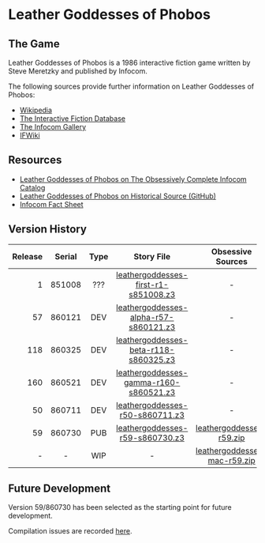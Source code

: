 # Leather Goddesses of Phobos

## The Game

Leather Goddesses of Phobos is a 1986 interactive fiction game written by Steve Meretzky and published by Infocom.

The following sources provide further information on Leather Goddesses of Phobos:

* [Wikipedia](https://en.wikipedia.org/wiki/Leather_Goddesses_of_Phobos)
* [The Interactive Fiction Database](https://ifdb.tads.org/viewgame?id=3p9fdt4fxr2goctw)
* [The Infocom Gallery](http://gallery.guetech.org/leather/leather.html)
* [IFWiki](http://www.ifwiki.org/index.php/Leather_Goddesses_of_Phobos)

## Resources

* [Leather Goddesses of Phobos on The Obsessively Complete Infocom Catalog](https://eblong.com/infocom/#leathergoddesses)
* [Leather Goddesses of Phobos on Historical Source (GitHub)](https://github.com/historicalsource/leathergoddesses)
* [Infocom Fact Sheet](http://pdd.if-legends.org/infocom/fact-sheet.txt)

## Version History

| Release | Serial | Type | Story File                               | Obsessive Sources              | Historical Sources |
| -------:|:------:|:----:|:----------------------------------------:|:------------------------------:|:------------------:|
|       1 | 851008 |  ??? |   [leathergoddesses-first-r1-s851008.z3] |                              - |                  - |
|      57 | 860121 |  DEV |  [leathergoddesses-alpha-r57-s860121.z3] |                              - |                  - |
|     118 | 860325 |  DEV |  [leathergoddesses-beta-r118-s860325.z3] |                              - |                  - |
|     160 | 860521 |  DEV | [leathergoddesses-gamma-r160-s860521.z3] |                              - |                  - |
|      50 | 860711 |  DEV |        [leathergoddesses-r50-s860711.z3] |                              - |                  - |
|      59 | 860730 |  PUB |        [leathergoddesses-r59-s860730.z3] |     [leathergoddesses-r59.zip] |      [revision 59] |
|       - |      - |  WIP |                                        - | [leathergoddesses-mac-r59.zip] |   [final revision] |

[leathergoddesses-first-r1-s851008.z3]: https://eblong.com/infocom/gamefiles/leathergoddesses-first-r1-s851008.z3

[leathergoddesses-alpha-r57-s860121.z3]: https://eblong.com/infocom/gamefiles/leathergoddesses-alpha-r57-s860121.z3

[leathergoddesses-beta-r118-s860325.z3]: https://eblong.com/infocom/gamefiles/leathergoddesses-beta-r118-s860325.z3

[leathergoddesses-gamma-r160-s860521.z3]: https://eblong.com/infocom/gamefiles/leathergoddesses-gamma-r160-s860521.z3

[leathergoddesses-r50-s860711.z3]: https://eblong.com/infocom/gamefiles/leathergoddesses-r50-s860711.z3

[leathergoddesses-r59-s860730.z3]: https://eblong.com/infocom/gamefiles/leathergoddesses-r59-s860730.z3
[leathergoddesses-r59.zip]: https://eblong.com/infocom/sources/leathergoddesses-r59.zip
[revision 59]: https://github.com/historicalsource/leathergoddesses/tree/67b9cb45f6dabc80f26785c71610704706a0ebe5

[leathergoddesses-mac-r59.zip]: https://eblong.com/infocom/sources/leathergoddesses-mac-r59.zip
[final revision]: https://github.com/historicalsource/leathergoddesses/tree/2135ae57dac58e546bf60077bdfe689cc6d0e308

## Future Development

Version 59/860730 has been selected as the starting point for future development.

Compilation issues are recorded [here](https://github.com/the-infocom-files/leathergoddesses/issues/2).
